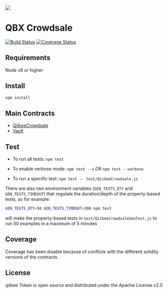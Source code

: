 ![](https://avatars3.githubusercontent.com/u/31820267?v=4&s=100)

QBX Crowdsale
=======================

[![Build Status](https://travis-ci.org/qiibee/qb-contracts.svg?branch=master)](https://travis-ci.org/qiibee/qb-crowdsale)
[![Coverage Status](https://coveralls.io/repos/github/qiibee/qb-contracts/badge.svg?branch=master)](https://coveralls.io/github/qiibee/qb-contracts?branch=master)

## Requirements

Node v8 or higher

## Install

```sh
npm install
```

## Main Contracts

- [QiibeeCrowdsale](contracts/QiibeeCrowdsale.sol)
- [Vault](contracts/Vault.sol)

## Test

* To run all tests: `npm test`

* To enable verbose mode: `npm test --v` OR `npm test --verbose`

* To run a specific test: `npm test -- test/QiibeeCrowdsale.js`

There are also two environment variables (`GEN_TESTS_QTY` and `GEN_TESTS_TIMEOUT`) that regulate the duration/depth of the property-based tests, so for example:

```sh
GEN_TESTS_QTY=50 GEN_TESTS_TIMEOUT=300 npm test
```

will make the property-based tests in `test/QiibeeCrowdsaleGenTest.js` to run 50 examples in a maximum of 5 minutes


## Coverage
Coverage has been disable because of conflicts with the different solidity versions of the contracts.

## License

qiibee Token is open source and distributed under the Apache License v2.0
